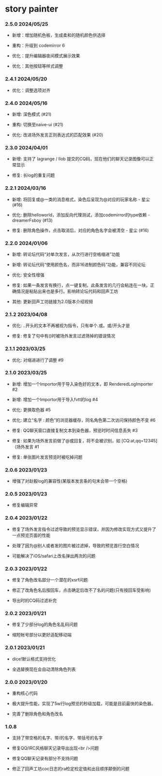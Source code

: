 # story painter

### 2.5.0 2024/05/25

* 新增：增加随机色板，生成柔和的随机颜色供选择

* 重构：升级到 codemirror 6

* 优化：提升编辑器夜间模式展示效果

* 优化：其他按钮等样式调整

### 2.4.1 2024/05/20

* 优化：调整选项对齐

### 2.4.0 2024/05/16

* 新增: 深色模式 (#21)

* 重构: 切换至naive-ui (#21)

* 优化: 改进场外发言正则表达式的匹配效果 (#20)


### 2.3.0 2024/04/01

* 新增: 支持了 lagrange / llob 提交的CQ码，现在他们的聊天记录图像可以正常显示

* 修复: 长log的重复问题


### 2.2.1 2024/03/16

* 新增: 将回复或@一类的消息格式，染色后呈现为@对应的玩家名称 - 星尘 (#16)

* 优化: 删除helloworld，添加反向代理测试，添加codemirror的type依赖 - dreamerFsboy (#13)

* 修复: 删除角色操作，点击取消后，对应的角色名字会被清空 - 星尘 (#16)


### 2.2.0 2024/01/06

* 新增: 转论坛代码“对单次发言，从次行进行空格缩进”功能

* 新增: 转论坛代码“使用颜色名，而非16进制颜色码”功能，兼容不同论坛

* 优化: 安全性增强

* 修复: 如果一条发言有换行，点一键复制，此条发言的几行会粘连在一块。正确情况是粘贴出来也是多行。影响转论坛代码和回声工坊

* 其他: 更新回声工坊链接为2.0版本介绍视频


### 2.1.2 2023/04/08

* 优化: ..开头的文本不再被视为指令，只有单个.或。或/开头才是

* 修复: 修复了句中有()时被场外发言过滤筛掉的错误情况


### 2.1.1 2023/03/25

* 优化: 对缩进进行了调整 #9


### 2.1.0 2023/03/25

* 新增: 增加一个Importor用于导入染色好的文本，即 RenderedLogImporter #2

* 新增: 增加一个Importor用于导入fvtt的log #4

* 优化: 更换取色器 #5

* 优化: 建立“名字 : 颜色”的浏览器缓存，同名角色第二次访问保持颜色不变 #6

* 修复: QQ聊天窗口直接复制文本到染色器，预览时时间信息丢失 #3

* 修复: 如果为场外发言前做了@或回复，将不会被识别，如 [CQ:at,qq=12345]（场外发言 #1

* 修复: 单张图片发言预览时被吃掉问题


### 2.0.6 2023/01/23

* 增强了对赵骰log的兼容性(某版本发言条的句末会带一个空格)


### 2.0.5 2023/01/23

* 修复编辑异常


### 2.0.4 2023/01/22

* 修复了场外发言指令过滤导致的预览显示错误，并因为修改实现方式又提升了一点预览页面的性能

* 处理了因为@别人或者发的图片被过滤掉，导致的预览首行空白情况

* 可能解决了iOS/safari上改名弹出两次的问题


### 2.0.3 2023/01/22

* 修复了角色改名部分一个潜在的xsrf问题

* 修正了改角色名后按回车，点击确定后改不了名的问题(只有按回车受影响)

* 导出时的CQ码过滤补完


### 2.0.2 2023/01/21

* 修复了少部分log的角色名乱码问题

* 缩短帐号部分以更好适配移动端


### 2.0.1 2023/01/21

* dice!默认格式支持优化

* 全选替换现在会自动清除角色列表


### 2.0.0 2023/01/20

* 重构核心代码

* 极大提升性能，实现了5w行log预览的秒级加载，可能是目前最快的染色器。

* 完善了删除角色和角色改名


### 1.0.8

* 支持了带空格的名字、带/的名字、带括号的名字

* 修复QQ/IRC风格聊天记录导出出现\<br />问题

* 修复QQ聊天记录有部分不支持问题

* 修正了回声工坊coc日志的ra检定检定值和出目顺序颠倒的问题

